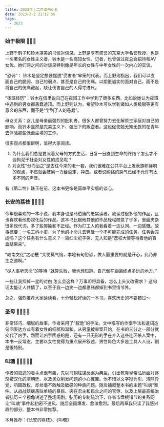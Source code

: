 ```yaml
---
title: 2023年｜二月读书小札
date: 2023-3-2 21:17:59
tags:
  - 2023
---
```


### 始于极限 🌟🌟🌟

上野千鹤子和铃木凉美的书信对谈录。上野是享有盛誉的东京大学名誉教授、也是一名著名的女性主义者。铃木是一名高知女性、记者，也曾做过夜总会招待和AV女优。她们两之间的对谈录特别像是年长的女性与中年女性的一次内心的交谈。

“恐弱”： 铃木是坚定想要摆脱“受害者”牢笼的代表。而上野则指出，我们可以直面自己的脆弱、自己的弱点、甚至是自己的伤痛。以期更诚实的面对自己，而不是将自己的伤痛藏起，缺让伤害自己的人得寸进尺。

“夜班经历”：铃木在信里说自己在夜班工作中学到了很多东西，比如说她认为夜班中遇到的男女都愚蠢透顶。而上野则认为，希望铃木可以学到诸如人类极限等更有意义的东西，而不是“学到了人的愚蠢”。

母女关系：女儿是母亲最强烈的批判者。很多人都曾努力去化解原生家庭对自己的影响。而铃木显然是完美主义下、强压下的叛逆者。这也促使她无知无畏的在青年去体验那些低至尘埃的工作。

很多观点都很鲜明，值得大家阅读。
1. 为什么我们总是要照着父母的方式生活，日复一日直到生命的终结？怎么才不会拘泥于社会对女性的成见呢？
2. 对女性“分而治之”是古往今来的老一套，我们很难在公共平台上发表旗帜鲜明的观点，不然就会被另一方给否定、抨击。或者说网络的戾气已经不允许有太多不同的声音。

有《第二性》珠玉在前，这本书更像是简单平实版的谈心。

### 长安的荔枝 🌟🌟🌟🌟

今年很喜欢的一本小说，我本身也是马伯庸的忠实读者，我读过很多他的作品，且也喜欢看他影视化后的作品。这本书比起他其他的作品轻松随意了许多，里面夹杂很多现代词，多了些揶揄和不正经。作为打工人的我看着一边认同、一边感慨。故事概要：一名工科小吏，为了他的小命儿去奔赴一个不可能完成的任务。任务会完成吗？这个任务有什么意义？一骑红尘妃子笑、无人知是“荔枝大使等待着他的盲盒结果来”。

“岭南文化”之老梗
“大使莫气恼，本地有句俗谚，做人最重要的就是开心，此乃养生之道啊。”

“尽人事听天命”的等待
“就算失败，我也想知道，自己倒在距离终点多远的地方。”

一些让我扣掉一星的对白
怎么会这样？万事即将具备，怎么上头又改需求？
这句话太能让人共情了，以至于我一边笑一边都思绪都掉到书里情节外。

总之，强烈推荐大家读读看，十分轻松好读的一本书。喜欢历史的不要错过～

### 圣母 🌟🌟🌟🌟

非常轻巧、细腻的故事。作者采用了“叙诡”的手法。文中描写的作案手法和遣词造句间表达方式有着女性的细腻和温和。从男童被害案开始，在书的三分之一部分就交代了凶手，然而让凶手困惑的是，还有一只无形的手在介入这些连环杀人案中，本书一反常态，主要以女性觉得为重点展开叙述，男性角色大多是工具人人设，倒是很特别。

### 叫魂 🌟🌟🌟🌟🌟

作者的叙述的着手点很有趣，先以马朝柱谋反案为典型，引出乾隆皇帝弘历面对逐渐被汉化的清朝廷、以及民众削发问题的小心翼翼。他不惜以文字狱为引、清除异党，巩固政权，却丝毫不敢触及敏感的种族问题。随后铺叙整本书的主题“叫魂”案件。从战战兢兢愚昧单纯的暴民、夹在君主和民众之间的官僚、以及上层最高统治者弘历三个视角讲述了整场闹剧。弘历的专制统治下，各省市盘根错节的关系网让“叫魂”事件起初密不透风、随后全国爆发、愈演愈烈。最后两章我只读了我感兴趣的部分、整本书非常推荐。

本月推荐：《长安的荔枝》、《叫魂》


